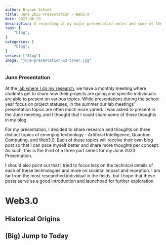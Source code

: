 ```yaml
---
author: Bryson Schiel
title: June 2023 Presentation - Web3.0
date: 2023-06-29
description: A recording of my major presentation notes and some of the discussion that we shared as a lab. Specifically for Web3.0.
tags: [
    "blog",
]
categories: [
    "blog",
]
series: ["Blog"]
image: "june-presentation-w3-cover.jpg"
---
```


### June Presentation

At the [lab where I do my research](https://netlab.byu.edu), we have a monthly meeting where students get to share how their projects are going and specific individuals are able to present on various topics. While presentations during the school year focus on project statuses, in the summer our lab meetings' presentation topics are often much more varied. I was asked to present in the June meeting, and I thought that I could share some of those thoughts in my blog.

For my presentation, I decided to share research and thoughts on three distinct topics of emerging technology - Artificial Intelligence, Quantum Computing, and Web3.0. Each of these topics will receive their own blog post so that I can pace myself better and share more thoughts per concept. As such, this is the third of a three part series for my June 2023 Presentation.

I should also point out that I tried to focus less on the technical details of each of these technologies and more on societal impact and reception. I am far from the most researched individual in the fields, but I hope that these posts serve as a good introduction and launchpad for further exploration.

# Web3.0

## Historical Origins



## (Big) Jump to Today

